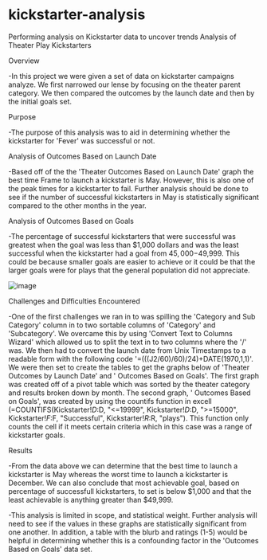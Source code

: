 # kickstarter-analysis
Performing analysis on Kickstarter data to uncover trends
Analysis of Theater Play Kickstarters

Overview

-In this project we were given a set of data on kickstarter campaigns analyze. We first narrowed our lense by focusing on the theater parent category. We then compared the outcomes by the launch date and then by the initial goals set. 

Purpose

-The purpose of this analysis was to aid in determining whether the kickstarter for 'Fever' was successful or not.

Analysis of Outcomes Based on Launch Date

-Based off of the the 'Theater Outcomes Based on Launch Date' graph the best time Frame to launch a kickstarter is May. However, this is also one of the peak times for a kickstarter to fail. Further analysis should be done to see if the number of successful kickstarters in May is statistically significant compared to the other months in the year. 

Analysis of Outcomes Based on Goals

-The percentage of successful kickstarters that were successful was greatest when the goal was less than $1,000 dollars and was the least successful when the kickstarter had a goal from $45,000-$49,999. This could be because smaller goals are easier to achieve or it could be that the larger goals were for plays that the general population did not appreciate. 

![image](https://user-images.githubusercontent.com/78890771/111091456-fa412680-8500-11eb-81cf-283b56eced38.png)

Challenges and Difficulties Encountered

-One of the first challenges we ran in to was spilling the 'Category and Sub Category' column in to two sortable columns of 'Category' and 'Subcategory'. We overcame this by using 'Convert Text to Columns Wizard' which allowed us to split the text in to two columns where the '/' was. We then had to convert the launch date from Unix Timestamps to a readable form with the following code '=(((J2/60)/60)/24)+DATE(1970,1,1)'. We were then set to create the tables to get the graphs below of 'Theater Outcomes by Launch Date' and ' Outcomes Based on Goals'. The first graph was created off of a pivot table which was sorted by the theater category and results broken down by month. The second graph, ' Outcomes Based on Goals', was created by using the countifs function in excell (=COUNTIFS(Kickstarter!$D:$D, "<=19999", Kickstarter!$D:$D, ">=15000", Kickstarter!$F:$F, "Successful", Kickstarter!$R:$R, "plays"). This function only counts the cell if it meets certain criteria which in this case was a range of kickstarter goals. 

Results

-From the data above we can determine that the best time to launch a kickstarter is May whereas the worst time to launch a kickstarter is December. We can also conclude that most achievable goal, based on percentage of successfull kickstarters, to set is below $1,000 and that the least achievable is anything greater than $49,999.

-This analysis is limited in scope, and statistical weight. Further analysis will need to see if the values in these graphs are statistically significant from one another. In addition, a table with the blurb and ratings (1-5) would be helpful in determining whether this is a confounding factor in the 'Outcomes Based on Goals' data set. 
